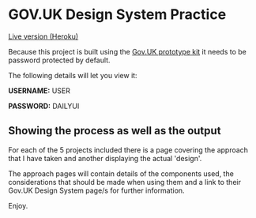 # GOV.UK Design System Practice

[Live version (Heroku)](https://gds-daily-ui.herokuapp.com/)

Because this project is built using the [Gov.UK prototype kit](https://govuk-prototype-kit.herokuapp.com/) it needs to be password protected by default.

The following details will let you view it:

**USERNAME:** USER

**PASSWORD:** DAILYUI


## Showing the process as well as the output
For each of the 5 projects included there is a page covering the approach that I have taken and another displaying the actual 'design'.

The approach pages will contain details of the components used, the considerations that should be made when using them and a link to their Gov.UK Design System page/s for further information.

Enjoy.

